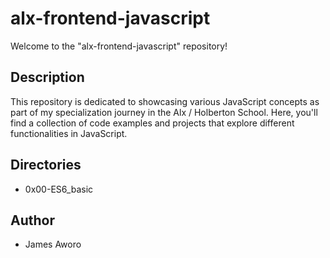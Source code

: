 # alx-frontend-javascript

Welcome to the "alx-frontend-javascript" repository!

## Description

This repository is dedicated to showcasing various JavaScript concepts as part of my specialization journey in the Alx / Holberton School. Here, you'll find a collection of code examples and projects that explore different functionalities in JavaScript.

## Directories

- 0x00-ES6_basic

## Author

- James Aworo
